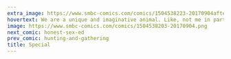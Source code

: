 ```yaml
---
extra_image: https://www.smbc-comics.com/comics/1504538223-20170904after.png
hovertext: We are a unique and imaginative animal. Like, not me in particular, but I know a guy.
image: https://www.smbc-comics.com/comics/1504538203-20170904.png
next_comic: honest-sex-ed
prev_comic: hunting-and-gathering
title: Special
---
```


